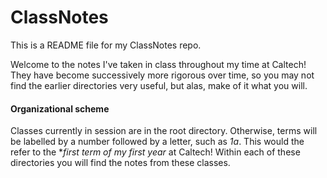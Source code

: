 # ClassNotes

This is a README file for my ClassNotes repo.

Welcome to the notes I've taken in class throughout my time at Caltech! They have become successively more rigorous over time, so you may not find the earlier directories very useful, but alas, make of it what you will.

#### Organizational scheme

Classes currently in session are in the root directory. Otherwise, terms will be labelled by a number followed by a letter, such as *1a*. This would the refer to the **first term of my first year* at Caltech! Within each of these directories you will find the notes from these classes.
